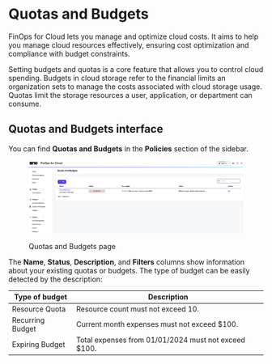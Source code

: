 # Quotas and Budgets

FinOps for Cloud lets you manage and optimize cloud costs. It aims to help you manage cloud resources effectively, ensuring cost optimization and compliance with budget constraints.&#x20;

Setting budgets and quotas is a core feature that allows you to control cloud spending. Budgets in cloud storage refer to the financial limits an organization sets to manage the costs associated with cloud storage usage. Quotas limit the storage resources a user, application, or department can consume.

## Quotas and Budgets interface

You can find **Quotas and Budgets** in the **Policies** section of the sidebar.

<figure><img src="../../../.gitbook/assets/finOps_quotas_and_budgets.png" alt=""><figcaption><p>Quotas and Budgets page</p></figcaption></figure>

The **Name**, **Status**, **Description**, and **Filters** columns show information about your existing quotas or budgets. The type of budget can be easily detected by the description:

| Type of budget   | Description                                          |
| ---------------- | ---------------------------------------------------- |
| Resource Quota   | Resource count must not exceed 10.                   |
| Recurring Budget | Current month expenses must not exceed $100.         |
| Expiring Budget  | Total expenses from 01/01/2024 must not exceed $100. |
